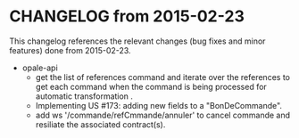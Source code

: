 CHANGELOG from 2015-02-23
===================

This changelog references the relevant changes (bug fixes and minor features) done
from 2015-02-23.


* opale-api
  * get the list of references  command and iterate over the references to get each command when the command is being processed for automatic transformation .
  * Implementing US #173: adding new fields to a "BonDeCommande".
  * add ws '/commande/refCmmande/annuler' to cancel commande and resiliate the associated contract(s).